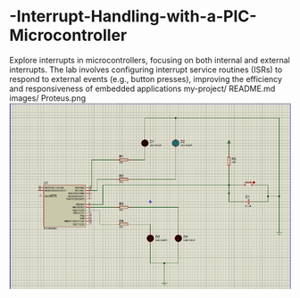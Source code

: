 # -Interrupt-Handling-with-a-PIC-Microcontroller
 Explore interrupts in microcontrollers, focusing on both internal and external interrupts. The lab involves configuring interrupt service routines (ISRs) to respond to external events (e.g., button presses), improving the efficiency and responsiveness of embedded applications
my-project/
  README.md
  images/
    Proteus.png
![App Screenshot](Proteus.png)
